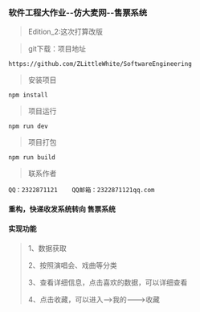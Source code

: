 ### 软件工程大作业--仿大麦网--售票系统
> Edition_2:这次打算改版

>git下载：项目地址

```
https://github.com/ZLittleWhite/SoftwareEngineering
```

>安装项目

```
npm install
```

>项目运行

```
npm run dev
```

> 项目打包

```
npm run build
```

> 联系作者

```
QQ：2322871121    QQ邮箱：2322871121qq.com
```

 

#### 重构，快递收发系统转向 售票系统

#### 实现功能

> 1、数据获取
>
> 2、按照演唱会、戏曲等分类
>
> 3、查看详细信息，点击喜欢的数据，可以详细查看
>
> 4、点击收藏，可以进入-->我的--->收藏